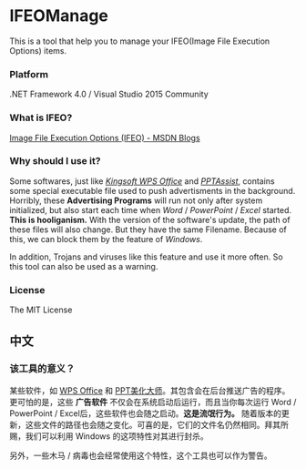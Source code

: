 IFEOManage
=====================

This is a tool that help you to manage your IFEO(Image File Execution Options) items.

### Platform
.NET Framework 4.0 / Visual Studio 2015 Community

### What is IFEO?

[Image File Execution Options (IFEO) - MSDN Blogs](http://blogs.msdn.com/b/mithuns/archive/2010/03/24/image-file-execution-options-ifeo.aspx)

### Why should I use it? 
Some softwares, just like _[Kingsoft WPS Office](http://www.wps.cn/product/beta/)_ and _[PPTAssist](http://meihua.docer.com/)_, contains some special executable file used to push advertisments in the background. Horribly, these __Advertising Programs__ will run not only after system initialized, but also start each time when _Word_ / _PowerPoint_ / _Excel_ started. __This is hooliganism.__ With the version of the software's update, the path of these files will also change. But they have the same Filename. Because of this, we can block them by the feature of _Windows_.

In addition, Trojans and viruses like this feature and use it more often. So this tool can also be used as a warning.

### License 
The MIT License

## 中文 

### 该工具的意义？

某些软件，如 [WPS Office](http://www.wps.cn/product/beta/) 和 [PPT美化大师](http://meihua.docer.com/)。其包含会在后台推送广告的程序。更可怕的是，这些 __广告软件__ 不仅会在系统启动后运行，而且当你每次运行 Word / PowerPoint / Excel后，这些软件也会随之启动。__这是流氓行为。__ 随着版本的更新，这些文件的路径也会随之变化。可喜的是，它们的文件名仍然相同。拜其所赐，我们可以利用 Windows 的这项特性对其进行封杀。

另外，一些木马 / 病毒也会经常使用这个特性，这个工具也可以作为警告。